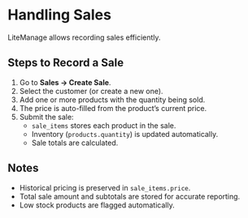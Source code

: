 # Handling Sales

LiteManage allows recording sales efficiently.

## Steps to Record a Sale
1. Go to **Sales → Create Sale**.
2. Select the customer (or create a new one).
3. Add one or more products with the quantity being sold.
4. The price is auto-filled from the product’s current price.
5. Submit the sale:
   - `sale_items` stores each product in the sale.
   - Inventory (`products.quantity`) is updated automatically.
   - Sale totals are calculated.

## Notes
- Historical pricing is preserved in `sale_items.price`.
- Total sale amount and subtotals are stored for accurate reporting.
- Low stock products are flagged automatically.
